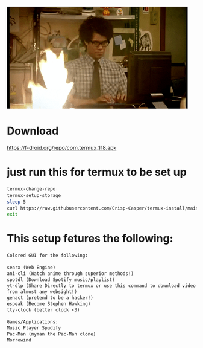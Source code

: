 ![IM TRYING!!!](/assets/images/program.gif)
# Download
https://f-droid.org/repo/com.termux_118.apk
# just run this for termux to be set up
```sh
termux-change-repo
termux-setup-storage
sleep 5
curl https://raw.githubusercontent.com/Crisp-Casper/termux-install/main/install.sh | bash 
exit
```
# This setup fetures the following:
```
Colored GUI for the following:

searx (Web Engine)
ani-cli (Watch anime through superior methods!)
spotdl (Download Spotify music/playlist)
yt-dlp (Share Directly to termux or use this command to download video from almost any websight!)
genact (pretend to be a hacker!)
espeak (Become Stephen Hawking)
tty-clock (better clock <3)

Games/Applications:
Music Player Spudify
Pac-Man (myman the Pac-Man clone)
Morrowind
```

